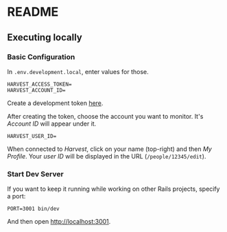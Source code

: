 # README

## Executing locally

### Basic Configuration

In `.env.development.local`, enter values for those.

```
HARVEST_ACCESS_TOKEN=
HARVEST_ACCOUNT_ID=
```

Create a development token [here](https://id.getharvest.com/developers).

After creating the token, choose the account you want to monitor. It's *Account
ID* will appear under it.

```
HARVEST_USER_ID=
```

When connected to *Harvest*, click on your name (top-right) and then _My
Profile_. Your _user ID_ will be displayed in the URL (`/people/12345/edit`).

### Start Dev Server

If you want to keep it running while working on other Rails projects, specify
a port:

```
PORT=3001 bin/dev
```

And then open [http://localhost:3001](http://localhost:3001).
